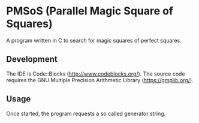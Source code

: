 # PMSoS (Parallel Magic Square of Squares)
A program written in C to search for magic squares of perfect squares.

## Development
The IDE is Code::Blocks (http://www.codeblocks.org/). The source code requires the GNU
Multiple Precision Arithmetic Library (https://gmplib.org/).

## Usage
Once started, the program requests a so called generator string.
